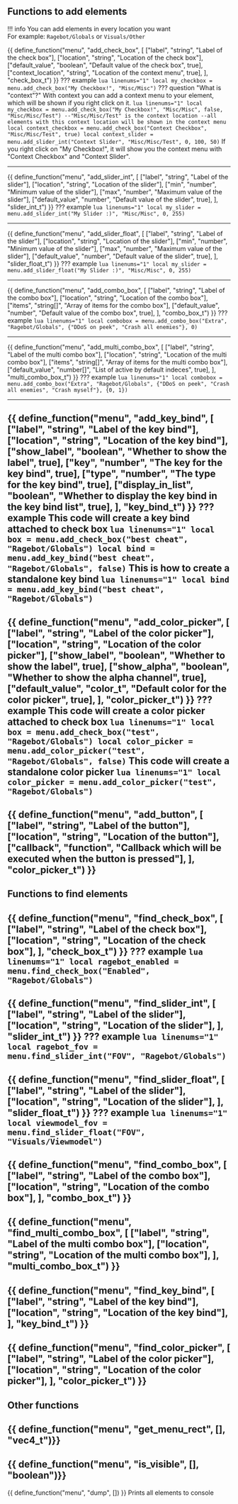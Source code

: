 ## Functions to add elements

!!! info
    You can add elements in every location you want  
    For example: `Ragebot/Globals` or `Visuals/Other`

{{ define_function("menu", "add_check_box", [
    ["label",            "string",  "Label of the check box"],
    ["location",         "string",  "Location of the check box"],
    ["default_value",    "boolean", "Default value of the check box", true],
    ["context_location", "string",  "Location of the context menu", true],
], "check_box_t") }}
??? example
    ``` lua linenums="1"
    local my_checkbox = menu.add_check_box("My Checkbox!", "Misc/Misc")
    ```
??? question "What is "context"?"
    With context you can add a context menu to your element, which will be shown if you right click on it.
    ``` lua linenums="1"
    local my_checkbox = menu.add_check_box("My Checkbox!", "Misc/Misc", false, "Misc/Misc/Test")
    --"Misc/Misc/Test" is the context location
    --all elements with this context location will be shown in the context menu
    local context_checkbox = menu.add_check_box("Context Checkbox", "Misc/Misc/Test", true)
    local context_slider = menu.add_slider_int("Context Slider", "Misc/Misc/Test", 0, 100, 50)
    ```
    If you right click on "My Checkbox!", it will show you the context menu with "Context Checkbox" and "Context Slider".

---
{{ define_function("menu", "add_slider_int", [
    ["label",         "string", "Label of the slider"],
    ["location",      "string", "Location of the slider"],
    ["min",           "number", "Minimum value of the slider"],
    ["max",           "number", "Maximum value of the slider"],
    ["default_value", "number", "Default value of the slider", true],
], "slider_int_t") }}
??? example
    ``` lua linenums="1"
    local my_slider = menu.add_slider_int("My Slider :)", "Misc/Misc", 0, 255)
    ```

---
{{ define_function("menu", "add_slider_float", [
    ["label",         "string", "Label of the slider"],
    ["location",      "string", "Location of the slider"],
    ["min",           "number", "Minimum value of the slider"],
    ["max",           "number", "Maximum value of the slider"],
    ["default_value", "number", "Default value of the slider", true],
], "slider_float_t") }}
??? example
    ``` lua linenums="1"
    local my_slider = menu.add_slider_float("My Slider :)", "Misc/Misc", 0, 255)
    ```

---
{{ define_function("menu", "add_combo_box", [
    ["label",         "string",   "Label of the combo box"],
    ["location",      "string",   "Location of the combo box"],
    ["items",         "string[]", "Array of items for the combo box"],
    ["default_value", "number",   "Default value of the combo box", true],
], "combo_box_t") }}
??? example
    ``` lua linenums="1"
    local combobox =
        menu.add_combo_box("Extra", "Ragebot/Globals", {"DDoS on peek", "Crash all enemies"}, 0)
    ```

---
{{ define_function("menu", "add_multi_combo_box", [
    ["label",         "string",   "Label of the multi combo box"],
    ["location",      "string",   "Location of the multi combo box"],
    ["items",         "string[]", "Array of items for the multi combo box"],
    ["default_value", "number[]", "List of active by default indeces", true],
], "multi_combo_box_t") }}
??? example
    ``` lua linenums="1"
    local combobox =
        menu.add_combo_box("Extra", "Ragebot/Globals", {"DDoS on peek", "Crash all enemies", "Crash myself"}, {0, 1})
    ```
<!-- ---
??? example
    ``` lua linenums="1"
    local combobox =
        menu.add_combo_box("Extra", "Ragebot/Globals", {"DDoS on peek", "Crash all enemies"}, 0)
    ``` -->
---
{{ define_function("menu", "add_key_bind", [
    ["label",           "string",  "Label of the key bind"],
    ["location",        "string",  "Location of the key bind"],
    ["show_label",      "boolean", "Whether to show the label", true],
    ["key",             "number",  "The key for the key bind", true],
    ["type",            "number",  "The type for the key bind", true],
    ["display_in_list", "boolean", "Whether to display the key bind in the key bind list", true],
], "key_bind_t") }}
??? example
    This code will create a key bind attached to check box
    ``` lua linenums="1"
    local box = menu.add_check_box("best cheat", "Ragebot/Globals")
    local bind = menu.add_key_bind("best cheat", "Ragebot/Globals", false)
    ```
    This is how to create a standalone key bind
    ``` lua linenums="1"
    local bind = menu.add_key_bind("best cheat", "Ragebot/Globals")
    ```
---
{{ define_function("menu", "add_color_picker", [
    ["label",         "string",  "Label of the color picker"],
    ["location",      "string",  "Location of the color picker"],
    ["show_label",    "boolean", "Whether to show the label", true],
    ["show_alpha",    "boolean", "Whether to show the alpha channel", true],
    ["default_value", "color_t", "Default color for the color picker", true],
], "color_picker_t") }}
??? example
    This code will create a color picker attached to check box
    ``` lua linenums="1"
    local box = menu.add_check_box("test", "Ragebot/Globals")
    local color_picker = menu.add_color_picker("test", "Ragebot/Globals", false)
    ```
    This code will create a standalone color picker
    ``` lua linenums="1"
    local color_picker = menu.add_color_picker("test", "Ragebot/Globals")
    ```
---
{{ define_function("menu", "add_button", [
    ["label",    "string",  "Label of the button"],
    ["location", "string",  "Location of the button"],
    ["callback", "function", "Callback which will be executed when the button is pressed"],
], "color_picker_t") }}
---
## Functions to find elements
{{ define_function("menu", "find_check_box", [
    ["label",    "string", "Label of the check box"],
    ["location", "string", "Location of the check box"],
], "check_box_t") }}
??? example
    ``` lua linenums="1"
    local ragebot_enabled = menu.find_check_box("Enabled", "Ragebot/Globals")
    ```
---
{{ define_function("menu", "find_slider_int", [
    ["label",    "string", "Label of the slider"],
    ["location", "string", "Location of the slider"],
], "slider_int_t") }}
??? example
    ``` lua linenums="1"
    local ragebot_fov = menu.find_slider_int("FOV", "Ragebot/Globals")
    ```
---
{{ define_function("menu", "find_slider_float", [
    ["label",    "string", "Label of the slider"],
    ["location", "string", "Location of the slider"],
], "slider_float_t") }}
??? example
    ``` lua linenums="1"
    local viewmodel_fov = menu.find_slider_float("FOV", "Visuals/Viewmodel")
    ```
---
{{ define_function("menu", "find_combo_box", [
    ["label",    "string", "Label of the combo box"],
    ["location", "string", "Location of the combo box"],
], "combo_box_t") }}
---
{{ define_function("menu", "find_multi_combo_box", [
    ["label",    "string", "Label of the multi combo box"],
    ["location", "string", "Location of the multi combo box"],
], "multi_combo_box_t") }}
---
{{ define_function("menu", "find_key_bind", [
    ["label",    "string", "Label of the key bind"],
    ["location", "string", "Location of the key bind"],
], "key_bind_t") }}
---
{{ define_function("menu", "find_color_picker", [
    ["label",    "string", "Label of the color picker"],
    ["location", "string", "Location of the color picker"],
], "color_picker_t") }}
---
## Other functions
{{ define_function("menu", "get_menu_rect", [], "vec4_t")}}
---
{{ define_function("menu", "is_visible", [], "boolean")}}
---
{{ define_function("menu", "dump", []) }}
Prints all elements to console